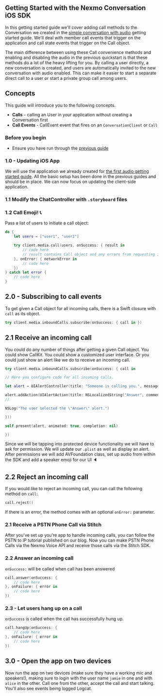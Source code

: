 ## Getting Started with the Nexmo Conversation iOS SDK

In this getting started guide we'll cover adding call methods to the Conversation we created in the [simple conversation with audio](/stitch/in-app-messaging/guides/4-enable-audio/swift) getting started guide. We'll deal with member call events that trigger on the application and call state events that trigger on the Call object.

The main difference between using these Call convenience methods and enabling and disabling the audio in the previous quickstart is that these methods do a lot of the heavy lifting for you. By calling a user directly, a new conversation is created, and users are automatically invited to the new conversation with audio enabled. This can make it easier to start a separate direct call to a user or start a private group call among users.

## Concepts

This guide will introduce you to the following concepts.

- **Calls** - calling an User in your application without creating a Conversation first
- **Call Events** - CallEvent event that fires on an `ConversationClient` or `Call`


### Before you begin
- Ensure you have run through the [previous guide](/stitch/in-app-messaging/guides/4-enable-audio/swift) 

### 1.0 - Updating iOS App

We will use the application we already created for [the first audio getting started guide](/stitch/in-app-messaging/guides/4-enable-audio/swift). All the basic setup has been done in the previous guides and should be in place. We can now focus on updating the client-side application.

### 1.1 Modify the ChatController with `.storyboard` files 

### 1.2 Call Emoji! 📞


Pass a list of users to initiate a call object:

```swift
do {
    let users = ["user1", "user2"]

    try client.media.call(users, onSuccess: { result in
        // code here
        // result contains Call object and any errors from requesting invites for users
    }, onError: { networkError in
        // code here
    })
} catch let error {
    // code here
}
``` 

## 2.0 - Subscribing to call events

To get given a Call object for all incoming calls, there is a Swift closure with `call` as its object. 

```swift
try client.media.inboundCalls.subscribe(onSuccess: { call in })
```

## 2.1 Receive an incoming call 

You could do any number of things after getting a given Call object. You could show CallKit. You could show a customized user interface. Or you could just show an alert like we do to receive an incoming call. 

```swift
try client.media.inboundCalls.subscribe(onSuccess: { call in

// Here you configure code for all incoming calls. 

let alert = UIAlertController(title: "Someone is calling you.", message: "Are you going to answer?", preferredStyle: .alert) 

alert.addAction(UIAlertAction(title: NSLocalizedString("Answer", comment: "Default action"), style: .default, handler: { _ in 
// 

NSLog("The user selected the \"Answer\" alert.")

}))

self.present(alert, animated: true, completion: nil)    

})
```

Since we will be tapping into protected device functionality we will have to ask for permission. We will update our `.plist` as well as display an alert. After permissions we will add AVFoundation class, set up audio from within the SDK and add a speaker emoji for our UI 🔈

## 2.2 Reject an incoming call 

If you would like to reject an incoming call, you can call the following method on `call`: 

```swift
call.reject()
```
If there is an error, the method comes with an optional `onError:` parameter. 

### 2.1 Receive a PSTN Phone Call via Stitch

After you've set up you're app to handle incoming calls, you can follow the PSTN to IP tutorial published on our blog. Now you can make PSTN Phone Calls via the Nexmo Voice API and receive those calls via the Stitch SDK.

### 2.2 Answer an incoming call 

`onSuccess:` will be called when call has been answered

```swift
call.answer(onSuccess: {
    // code here              
}, onFailure: { error in
    // code here
})
``` 

### 2.3 - Let users hang up on a call 

`onSuccess` is called when the call has successfully hung up. 

```swift
call.hangUp(onSuccess: {
    // code here
}, onFailure: { error in
    // code here
})
```



## 3.0 - Open the app on two devices

Now run the app on two devices (make sure they have a working mic and speakers!), making sure to login with the user name `jamie` in one and with `alice` in the other. Call one from the other, accept the call and start talking. You'll also see events being logged Logcat.